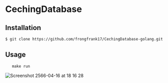 # CechingDatabase
## Installation
```bash
$ git clone https://github.com/frongfrank17/CechingDatabase-golang.git
```
## Usage
```golang
   make run 
```
![Screenshot 2566-04-16 at 18 16 28](https://user-images.githubusercontent.com/50213997/232305704-66c16595-70cc-4907-aed2-d3b1bda935ef.png)
